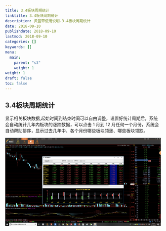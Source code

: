```yaml
---
title: 3.4板块周期统计
linktitle: 3.4板块周期统计
description: 黄蓝带使用说明-3.4板块周期统计
date: 2018-09-10
publishdate: 2018-09-10
lastmod: 2018-09-10
categories: []
keywords: []
menu:
  main:
    parent: "s3"
    weight: 1
weight: 1
draft: false
toc: false
---
```



## 3.4板块周期统计

显示相关板块数据,起始时间到结束时间可以自由调整，设置好统计周期后，系统会自动统计几年内板块的涨跌数据，可以点击 1 月到 12 月任何一个月份，系统会自动帮助排序，显示过去几年中，各个月份哪些板块领涨、哪些板块领跌。 

![](/assets/hld_bankuaitj.png)

